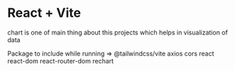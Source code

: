# React + Vite
chart is one of main thing about this projects which helps in visualization of data

Package to include while running
=>
@tailwindcss/vite
axios
cors
react
react-dom
react-router-dom
rechart